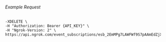 
###### Example Request
```curl \
-XDELETE \
-H "Authorization: Bearer {API_KEY}" \
-H "Ngrok-Version: 2" \
https://api.ngrok.com/event_subscriptions/esb_2EmMPg7LAWFWf9S7pAAmEdZjXHH/sources/ip_policy_updated.v0
